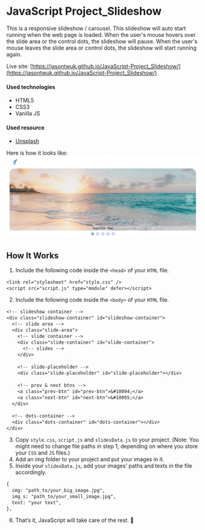 # JavaScript Project_Slideshow

This is a responsive slideshow / carousel. This slideshow will auto start running when the web page is loaded. When the user's mouse hovers over the slide area or the control dots, the slideshow will pause. When the user's mouse leaves the slide area or control dots, the slideshow will start running again.

Live site: [https://jasontwuk.github.io/JavaScript-Project_Slideshow/](https://jasontwuk.github.io/JavaScript-Project_Slideshow/)

#### Used technologies

- HTML5
- CSS3
- Vanilla JS

#### Used resource

- [Unsplash](https://unsplash.com/)

Here is how it looks like:
![alt slideshow image](slideshow.png)

## How It Works

1. Include the following code inside the `<head>` of your `HTML` file.

```
<link rel="stylesheet" href="style.css" />
<script src="script.js" type="module" defer></script>
```

2. Include the following code inside the `<body>` of your `HTML` file.

```
<!-- slideshow container -->
<div class="slideshow-container" id="slideshow-container">
  <!-- slide area -->
  <div class="slide-area">
    <!-- slide container -->
    <div class="slide-container" id="slide-container">
      <!-- slides -->
    </div>

    <!-- slide-placeholder -->
    <div class="slide-placeholder" id="slide-placeholder"></div>

    <!-- prev & next btns -->
    <a class="prev-btn" id="prev-btn">&#10094;</a>
    <a class="next-btn" id="next-btn">&#10095;</a>
  </div>

  <!-- dots-container -->
  <div class="dots-container" id="dots-container"></div>
</div>
```

3. Copy `style.css`, `script.js` and `slidesData.js` to your project. (Note: You might need to change file paths in step 1, depending on where you store your `CSS` and `JS` files.)
4. Add an img folder to your project and put your images in it.
5. Inside your `slidesData.js`, add your images’ paths and texts in the file accordingly.

```
{
  img: "path_to/your_big_image.jpg",
  img_s: "path_to/your_small_image.jpg",
  text: "your text",
},
```

6. That’s it, JavaScript will take care of the rest. 🙂
